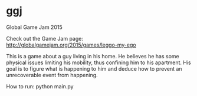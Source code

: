 # ggj
Global Game Jam 2015

Check out the Game Jam page:
http://globalgamejam.org/2015/games/leggo-my-ego

This is a game about a guy living in his home. He believes he has some physical issues limiting his mobility, thus confining him to his apartment. His goal is to figure what is happening to him and deduce how to prevent an unrecoverable event from happening.

How to run:
python main.py

